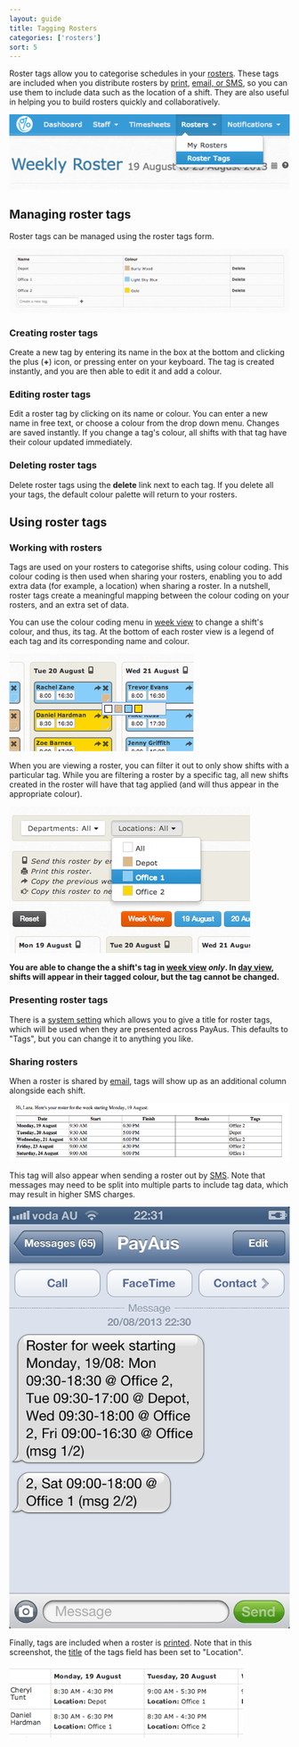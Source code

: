```yaml
---
layout: guide
title: Tagging Rosters
categories: ['rosters']
sort: 5
---
```


Roster tags allow you to categorise schedules in your [rosters](../intro/). These tags are included when you distribute rosters by [print](../printing/), [email, or SMS](../sms/), so you can use them to include data such as the location of a shift. They are also useful in helping you to build rosters quickly and collaboratively.

![Roster tags can be accessed from the main site navigation](/img/rosters/roster_tag_nav.png)

## Managing roster tags

Roster tags can be managed using the roster tags form.

![Roster tags can be managed using the roster tags form](/img/rosters/roster_tags_form.png)

### Creating roster tags

Create a new tag by entering its name in the box at the bottom and clicking the plus (**+**) icon, or pressing enter on your keyboard. The tag is created instantly, and you are then able to edit it and add a colour.

### Editing roster tags

Edit a roster tag by clicking on its name or colour. You can enter a new name in free text, or choose a colour from the drop down menu. Changes are saved instantly. If you change a tag's colour, all shifts with that tag have their colour updated immediately.

### Deleting roster tags

Delete roster tags using the **delete** link next to each tag. If you delete all your tags, the default colour palette will return to your rosters.

## Using roster tags

### Working with rosters

Tags are used on your rosters to categorise shifts, using colour coding. This colour coding is then used when sharing your rosters, enabling you to add extra data (for example, a location) when sharing a roster. In a nutshell, roster tags create a meaningful mapping between the colour coding on your rosters, and an extra set of data.

You can use the colour coding menu in [week view](../week/) to change a shift's colour, and thus, its tag. At the bottom of each roster view is a legend of each tag and its corresponding name and colour.

![Changing a shift's colour](/img/rosters/roster_tag_editing.png)

When you are viewing a roster, you can filter it out to only show shifts with a particular tag. While you are filtering a roster by a specific tag, all new shifts created in the roster will have that tag applied (and will thus appear in the appropriate colour).

![When you are viewing a roster, you can filter it out to only show shifts with a particular tag](/img/rosters/roster_tags_filter.png)

**You are able to change the a shift's tag in [week view](../week/) *only*. In [day view](../day/), shifts will appear in their tagged colour, but the tag cannot be changed.**

### Presenting roster tags

There is a [system setting](../../settings/settings/#title_of_roster_tags_field) which allows you to give a title for roster tags, which will be used when they are presented across PayAus. This defaults to "Tags", but you can change it to anything you like.

### Sharing rosters

When a roster is shared by [email](../sms/), tags will show up as an additional column alongside each shift.

![When a roster is shared by email, tags will show up as an additional column alongside each shift](/img/rosters/roster_tags_email.png)

This tag will also appear when sending a roster out by [SMS](../sms/). Note that messages may need to be split into multiple parts to include tag data, which may result in higher SMS charges.

![Roster tags included in SMS messages](/img/rosters/roster_tag_sms.png)

Finally, tags are included when a roster is [printed](../printing/). Note that in this screenshot, the [title](../../settings/settings/#title_of_roster_tags_field) of the tags field has been set to "Location".

![Tags are included when a roster is printed](/img/rosters/roster_tags_print.png)